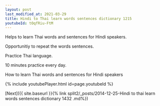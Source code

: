 ```yaml
---
layout: post
last_modified_at: 2021-03-29
title: Hindi to Thai learn words sentences dictionary 1215 
youtubeId: tOqfRiu-FtM
---
```

 
 
Helps to learn Thai words and sentences for Hindi speakers.

Opportunitiy to repeat the words sentences. 

Practice Thai language. 
 
10 minutes practice every day. 
 
How to learn Thai words and sentences for Hindi speakers 
 
{% include youtubePlayer.html id=page.youtubeId %}
 
 
[Next]({{ site.baseurl }}{% link  split2/_posts/2014-12-25-Hindi to thai learn words sentences dictionary 1432 .md%})
 
